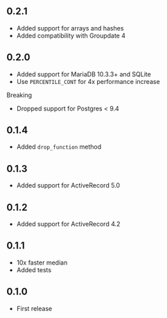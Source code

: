 ## 0.2.1

- Added support for arrays and hashes
- Added compatibility with Groupdate 4

## 0.2.0

- Added support for MariaDB 10.3.3+ and SQLite
- Use `PERCENTILE_CONT` for 4x performance increase

Breaking

- Dropped support for Postgres < 9.4

## 0.1.4

- Added `drop_function` method

## 0.1.3

- Added support for ActiveRecord 5.0

## 0.1.2

- Added support for ActiveRecord 4.2

## 0.1.1

- 10x faster median
- Added tests

## 0.1.0

- First release

